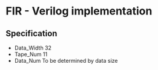 # FIR - Verilog implementation
## Specification
* Data_Width 32
* Tape_Num 11
* Data_Num To be determined by data size
